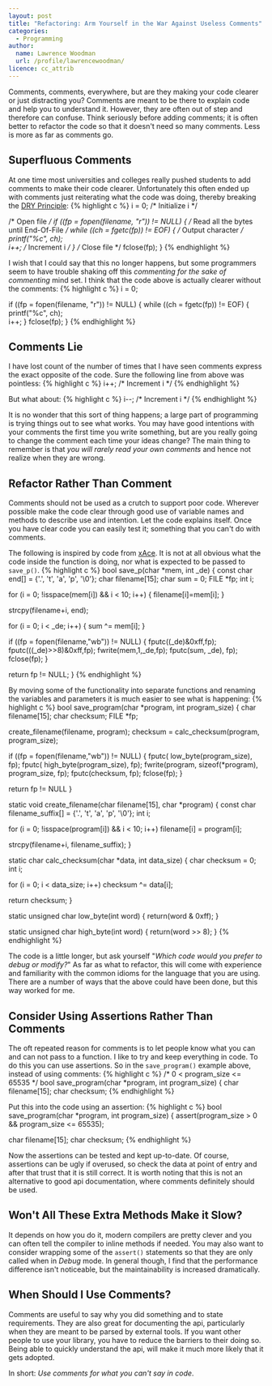 ```yaml
---
layout: post
title: "Refactoring: Arm Yourself in the War Against Useless Comments"
categories:
  - Programming
author:
  name: Lawrence Woodman
  url: /profile/lawrencewoodman/
licence: cc_attrib
---
```


Comments, comments, everywhere, but are they making your code clearer or just distracting you?  Comments are meant to be there to explain code and help you to understand it.  However, they are often out of step and therefore can confuse. Think seriously before adding comments; it is often better to refactor the code so that it doesn't need so many comments.  Less is more as far as comments go.

## Superfluous Comments
At one time most universities and colleges really pushed students to add comments to make their code clearer.  Unfortunately this often ended up with comments just reiterating what the code was doing, thereby breaking the [DRY Principle](http://en.wikipedia.org/wiki/Don%27t_repeat_yourself "Don't repeat yourself"):
{% highlight c %}
i = 0;    /* Initialize i */

/* Open file */
if ((fp = fopen(filename, "r")) != NULL) {
  /* Read all the bytes until End-Of-File */
  while ((ch = fgetc(fp)) != EOF) {
    /* Output character */
    printf("%c", ch);  
    i++;    /* Increment i */
  }
  /* Close file */
  fclose(fp);
}
{% endhighlight %}

I wish that I could say that this no longer happens, but some programmers seem to have trouble shaking off this _commenting for the sake of commenting_ mind set.  I think that the code above is actually clearer without the comments:
{% highlight c %}
i = 0;

if ((fp = fopen(filename, "r")) != NULL) {
  while ((ch = fgetc(fp)) != EOF) {
    printf("%c", ch);  
    i++;
  }
  fclose(fp);
}
{% endhighlight %}

## Comments Lie

I have lost count of the number of times that I have seen comments express the exact opposite of the code.  Sure the following line from above was pointless:
{% highlight c %}
i++;    /* Increment i */
{% endhighlight %}

But what about:
{% highlight c %}
i--;    /* Increment i */
{% endhighlight %}

It is no wonder that this sort of thing happens; a large part of programming is trying things out to see what works.  You may have good intentions with your comments the first time you write something, but are you really going to change the comment each time your ideas change?  The main thing to remember is that _you will rarely read your own comments_ and hence not realize when they are wrong.

## Refactor Rather Than Comment
Comments should not be used as a crutch to support poor code.  Wherever possible make the code clear through good use of variable names and methods to describe use and intention.  Let the code explains itself.  Once you have clear code you can easily test it; something that you can't do with comments.

The following is inspired by code from [xAce](http://lawrencewoodman.github.com/xAce/ "A Jupiter Ace Emulator").  It is not at all obvious what the code inside the function is doing, nor what is expected to be passed to `save_p()`.
{% highlight c %}
bool
save_p(char *mem, int _de)
{
  const char end[] = {'.', 't', 'a', 'p', '\0'};
  char filename[15];
  char sum = 0;
  FILE *fp;
  int i;

  for (i = 0; !isspace(mem[i]) && i < 10; i++) {
    filename[i]=mem[i];
  }

  strcpy(filename+i, end);

  for (i = 0; i < _de; i++) {
    sum ^= mem[i];
  }

  if ((fp = fopen(filename,"wb")) != NULL) {
    fputc((_de)&0xff,fp);
    fputc(((_de)>>8)&0xff,fp);
    fwrite(mem,1,_de,fp);
    fputc(sum, _de), fp);
    fclose(fp);
  }

  return fp != NULL;
}
{% endhighlight %}



By moving some of the functionality into separate functions and renaming the variables and parameters it is much easier to see what is happening:
{% highlight c %}
bool
save_program(char *program, int program_size)
{
  char filename[15];
  char checksum;
  FILE *fp;

  create_filename(filename, program);
  checksum = calc_checksum(program, program_size);

  if ((fp = fopen(filename,"wb")) != NULL) {
    fputc( low_byte(program_size), fp);
    fputc( high_byte(program_size), fp);
    fwrite(program, sizeof(*program), program_size, fp);
    fputc(checksum, fp);
    fclose(fp);
  }

  return fp != NULL
}

static void
create_filename(char filename[15], char *program)
{
  const char filename_suffix[] = {'.', 't', 'a', 'p', '\0'};
  int i;
  
  for (i = 0; !isspace(program[i]) && i < 10; i++)
    filename[i] = program[i];

  strcpy(filename+i, filename_suffix);
}

static char
calc_checksum(char *data, int data_size)
{
  char checksum = 0;
  int i;

  for (i = 0; i < data_size; i++)
    checksum ^= data[i];

  return checksum;
}

static unsigned char
low_byte(int word) { return(word & 0xff); }

static unsigned char
high_byte(int word) { return(word >> 8); }
{% endhighlight %}


The code is a little longer, but ask yourself "<em>Which code would you prefer to debug or modify?</em>"  As far as what to refactor, this will come with experience and familiarity with the common idioms for the language that you are using.  There are a number of ways that the above could have been done, but this way worked for me.

## Consider Using Assertions Rather Than Comments
The oft repeated reason for comments is to let people know what you can and can not pass to a function.  I like to try and keep everything in code.  To do this you can use assertions.  So in the `save_program()` example above, instead of using comments:
{% highlight c %}
/* 0 < program_size <= 65535 */
bool
save_program(char *program, int program_size)
{
  char filename[15];
  char checksum;
{% endhighlight %}

Put this into the code using an assertion:
{% highlight c %}
bool
save_program(char *program, int program_size)
{
  assert(program_size > 0 && program_size <= 65535);

  char filename[15];
  char checksum;
{% endhighlight %}

Now the assertions can be tested and kept up-to-date.  Of course, assertions can be ugly if overused, so check the data at point of entry and after that trust that it is still correct.  It is worth noting that this is not an alternative to good api documentation, where comments definitely should be used.


## Won't All These Extra Methods Make it Slow?
It depends on how you do it, modern compilers are pretty clever and you can often tell the compiler to inline methods if needed.  You may also want to consider wrapping some of the `assert()` statements so that they are only called when in _Debug_ mode.  In general though, I find that the performance difference isn't noticeable, but the maintainability is increased dramatically.

## When Should I Use Comments?
Comments are useful to say why you did something and to state requirements.  They are also great for documenting the api, particularly when they are meant to be parsed by external tools.  If you want other people to use your library, you have to reduce the barriers to their doing so.  Being able to quickly understand the api, will make it much more likely that it gets adopted.

In short: _Use comments for what you can't say in code_.

